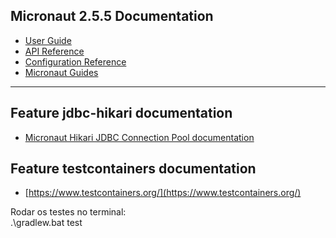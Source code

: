 ## Micronaut 2.5.5 Documentation

- [User Guide](https://docs.micronaut.io/2.5.5/guide/index.html)
- [API Reference](https://docs.micronaut.io/2.5.5/api/index.html)
- [Configuration Reference](https://docs.micronaut.io/2.5.5/guide/configurationreference.html)
- [Micronaut Guides](https://guides.micronaut.io/index.html)
---

## Feature jdbc-hikari documentation

- [Micronaut Hikari JDBC Connection Pool documentation](https://micronaut-projects.github.io/micronaut-sql/latest/guide/index.html#jdbc)

## Feature testcontainers documentation

- [https://www.testcontainers.org/](https://www.testcontainers.org/)

Rodar os testes no terminal:  
.\gradlew.bat test